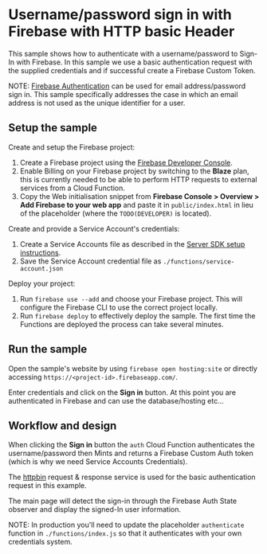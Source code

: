 # Username/password sign in with Firebase with HTTP basic Header

This sample shows how to authenticate with a username/password to Sign-In with Firebase. In this sample we use a basic authentication request with the supplied credentials and if successful create a Firebase Custom Token.

NOTE: [Firebase Authentication](https://firebase.google.com/docs/auth/web/password-auth) can be used for email address/password sign in. This sample specifically addresses the case in which an email address is not used as the unique identifier for a user.

## Setup the sample

Create and setup the Firebase project:
 1. Create a Firebase project using the [Firebase Developer Console](https://console.firebase.google.com).
 1. Enable Billing on your Firebase project by switching to the **Blaze** plan, this is currently needed to be able to perform HTTP requests to external services from a Cloud Function.
 1. Copy the Web initialisation snippet from **Firebase Console > Overview > Add Firebase to your web app** and paste it in `public/index.html` in lieu of the placeholder (where the `TODO(DEVELOPER)` is located).

Create and provide a Service Account's credentials:
 1. Create a Service Accounts file as described in the [Server SDK setup instructions](https://firebase.google.com/docs/server/setup#add_firebase_to_your_app).
 1. Save the Service Account credential file as `./functions/service-account.json`

Deploy your project:
 1. Run `firebase use --add` and choose your Firebase project. This will configure the Firebase CLI to use the correct project locally.
 1. Run `firebase deploy` to effectively deploy the sample. The first time the Functions are deployed the process can take several minutes.


## Run the sample

Open the sample's website by using `firebase open hosting:site` or directly accessing `https://<project-id>.firebaseapp.com/`.

Enter credentials and click on the **Sign in** button. At this point you are authenticated in Firebase and can use the database/hosting etc...

## Workflow and design

When clicking the **Sign in** button the `auth` Cloud Function authenticates the username/password then Mints and returns a Firebase Custom Auth token (which is why we need Service Accounts Credentials).

The [httpbin](https://httpbin.org) request & response service is used for the basic authentication request in this example.

The main page will detect the sign-in through the Firebase Auth State observer and display the signed-In user information.

NOTE: In production you'll need to update the placeholder `authenticate` function in `./functions/index.js` so that it authenticates with your own credentials system.
